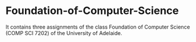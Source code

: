 # Foundation-of-Computer-Science
It contains three assignments of the class Foundation of Computer Science (COMP SCI 7202) of the University of Adelaide.

